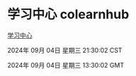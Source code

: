# 学习中心 colearnhub
[学习中心](http://219.139.196.164:56308/colearnhub/)

2024年 09月 04日 星期三 21:30:02 CST

2024年 09月 04日 星期三 13:30:02 GMT
